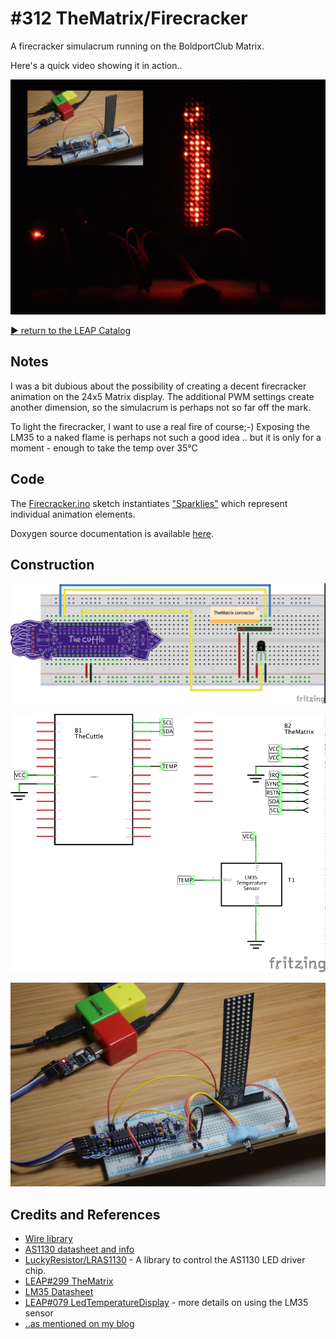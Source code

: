 # #312 TheMatrix/Firecracker

A firecracker simulacrum running on the BoldportClub Matrix.

Here's a quick video showing it in action..

[![Build](./assets/Firecracker_build.jpg?raw=true)](http://www.youtube.com/watch?v=0L34ye-Hupc)


[:arrow_forward: return to the LEAP Catalog](http://leap.tardate.com)

## Notes

I was a bit dubious about the possibility of creating a decent firecracker animation on the 24x5 Matrix display.
The additional PWM settings create another dimension, so the simulacrum is perhaps not so far off the mark.

To light the firecracker, I want to use a real fire of course;-)
Exposing the LM35 to a naked flame is perhaps not such a good idea .. but it is only for a moment - enough to take the temp over 35°C

## Code

The [Firecracker.ino](./Firecracker.ino) sketch instantiates ["Sparklies"](./sparklies.h) which represent individual animation elements.

Doxygen source documentation is available [here](http://leap.tardate.com/BoldportClub/TheMatrix/Firecracker/doc/html/index.html).

## Construction

![Breadboard](./assets/Firecracker_bb.jpg?raw=true)

![Schematic](./assets/Firecracker_schematic.jpg?raw=true)

![Build](./assets/Firecracker_bb_build.jpg?raw=true)

## Credits and References
* [Wire library](https://www.arduino.cc/en/reference/wire)
* [AS1130 datasheet and info](ams.com/eng/Products/Power-Management/LED-Drivers/AS1130)
* [LuckyResistor/LRAS1130](https://github.com/LuckyResistor/LRAS1130) - A library to control the AS1130 LED driver chip.
* [LEAP#299 TheMatrix](../TheMatrix)
* [LM35 Datasheet](http://www.futurlec.com/Linear/LM35DZ.shtml)
* [LEAP#079 LedTemperatureDisplay](../../../playground/LedTemperatureDisplay) - more details on using the LM35 sensor
* [..as mentioned on my blog](http://blog.tardate.com/2017/05/leap312-matrix-firecracker.html)

